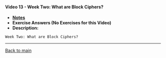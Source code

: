 #### Video 13 - Week Two: What are Block Ciphers?

- **[Notes](notes.md)**
- **Exercise Answers (No Exercises for this Video)**
- **Description:**

```
Week Two: What are Block Ciphers?
```

---
 
[Back to main](https://github.com/rot0xd/Coursera/blob/master/Cryptography/I/README.md)

